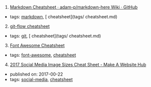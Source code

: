 1. [Markdown Cheatsheet · adam-p/markdown-here Wiki · GitHub](https://github.com/adam-p/markdown-here/wiki/Markdown-Cheatsheet)
  * tags: [markdown](tags/markdown.md), [ cheatsheet](tags/ cheatsheet.md)
2. [git-flow cheatsheet](https://danielkummer.github.io/git-flow-cheatsheet/)
  * tags: [git](tags/git.md), [ cheatsheet](tags/ cheatsheet.md)
3. [Font Awesome Cheatsheet](http://fontawesome.io/cheatsheet/)
  * tags: [font-awesome](tags/font-awesome.md), [cheatsheet](tags/cheatsheet.md)
4. [2017 Social Media Image Sizes Cheat Sheet - Make A Website Hub](https://makeawebsitehub.com/social-media-image-sizes-cheat-sheet/)
  * published on: 2017-00-22
  * tags: [social-media](tags/social-media.md), [cheatsheet](tags/cheatsheet.md)
